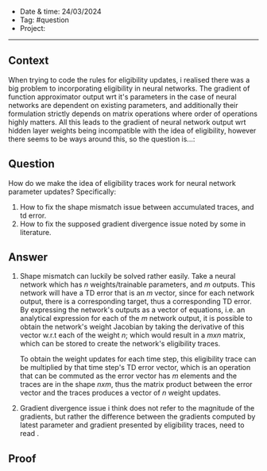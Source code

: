 
- Date & time: 24/03/2024
- Tag: #question
- Project:

---

## Context

When trying to code the rules for eligibility updates, i realised there was a big problem to incorporating eligibility in neural networks. The gradient of function approximator output wrt it's parameters in the case of neural networks are dependent on existing parameters, and additionally their formulation strictly depends on matrix operations where order of operations highly matters. All this leads to the gradient of neural network output wrt hidden layer weights being incompatible with the idea of eligibility, however there seems to be ways around this, so the question is...:

## Question

How do we make the idea of eligibility traces work for neural network parameter updates? Specifically:

1. How to fix the shape mismatch issue between accumulated traces, and td error.
2. How to fix the supposed gradient divergence issue noted by some in literature.

## Answer

1. Shape mismatch can luckily be solved rather easily. Take a neural network which has $n$ weights/trainable parameters, and $m$ outputs. This network will have a TD error that is an $m$ vector, since for each network output, there is a corresponding target, thus a corresponding TD error. By expressing the network's outputs as a vector of equations, i.e. an analytical expression for each of the $m$ network output, it is possible to obtain the network's weight Jacobian by taking the derivative of this vector w.r.t each of the weight $n$; which would result in a $m x n$ matrix, which can be stored to create the network's eligibility traces.
   
   To obtain the weight updates for each time step, this eligibility trace can be multiplied by that time step's TD error vector, which is an operation that can be commuted as the error vector has $m$ elements and the traces are in the shape $n x m$, thus the matrix product between the error vector and the traces produces a vector of $n$ weight updates.

2. Gradient divergence issue i think does not refer to the magnitude of the gradients, but rather the difference between the gradients computed by latest parameter and gradient presented by eligibility traces, need to read .

## Proof